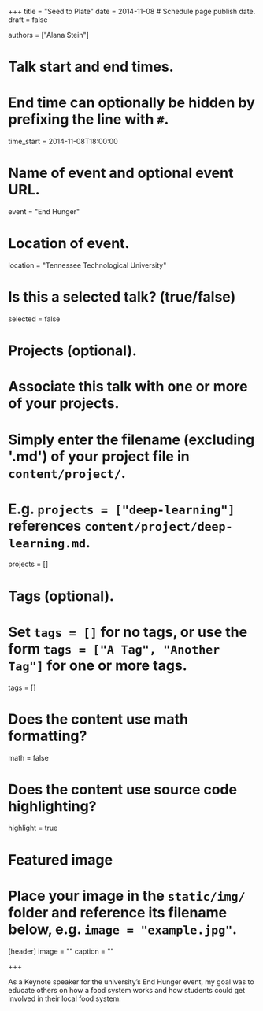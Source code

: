 +++
title = "Seed to Plate"
date = 2014-11-08  # Schedule page publish date.
draft = false

authors = ["Alana Stein"]

# Talk start and end times.
#   End time can optionally be hidden by prefixing the line with `#`.
time_start = 2014-11-08T18:00:00

# Name of event and optional event URL.
event = "End Hunger"

# Location of event.
location = "Tennessee Technological University"

# Is this a selected talk? (true/false)
selected = false

# Projects (optional).
#   Associate this talk with one or more of your projects.
#   Simply enter the filename (excluding '.md') of your project file in `content/project/`.
#   E.g. `projects = ["deep-learning"]` references `content/project/deep-learning.md`.
projects = []

# Tags (optional).
#   Set `tags = []` for no tags, or use the form `tags = ["A Tag", "Another Tag"]` for one or more tags.
tags = []

# Does the content use math formatting?
math = false

# Does the content use source code highlighting?
highlight = true

# Featured image
# Place your image in the `static/img/` folder and reference its filename below, e.g. `image = "example.jpg"`.
[header]
image = ""
caption = ""

+++

As a Keynote speaker for the university’s End Hunger event, my goal was to educate others on how a food system
works and how students could get involved in their local food system.
